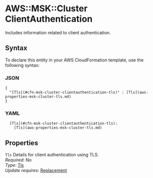 # AWS::MSK::Cluster ClientAuthentication<a name="aws-properties-msk-cluster-clientauthentication"></a>

Includes information related to client authentication\.

## Syntax<a name="aws-properties-msk-cluster-clientauthentication-syntax"></a>

To declare this entity in your AWS CloudFormation template, use the following syntax:

### JSON<a name="aws-properties-msk-cluster-clientauthentication-syntax.json"></a>

```
{
  "[Tls](#cfn-msk-cluster-clientauthentication-tls)" : [Tls](aws-properties-msk-cluster-tls.md)
}
```

### YAML<a name="aws-properties-msk-cluster-clientauthentication-syntax.yaml"></a>

```
  [Tls](#cfn-msk-cluster-clientauthentication-tls): 
    [Tls](aws-properties-msk-cluster-tls.md)
```

## Properties<a name="aws-properties-msk-cluster-clientauthentication-properties"></a>

`Tls`  <a name="cfn-msk-cluster-clientauthentication-tls"></a>
Details for client authentication using TLS\.  
*Required*: No  
*Type*: [Tls](aws-properties-msk-cluster-tls.md)  
*Update requires*: [Replacement](https://docs.aws.amazon.com/AWSCloudFormation/latest/UserGuide/using-cfn-updating-stacks-update-behaviors.html#update-replacement)